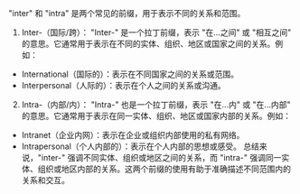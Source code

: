 "inter" 和 "intra" 是两个常见的前缀，用于表示不同的关系和范围。
1. Inter-（国际/跨）：
"Inter-" 是一个拉丁前缀，表示 "在...之间" 或 "相互之间" 的意思。它通常用于表示在不同的实体、组织、地区或国家之间的关系。例如：
- International（国际的）：表示在不同国家之间的关系或范围。
- Interpersonal（人际的）：表示在个人之间的关系或沟通。
2. Intra-（内部/内）：
"Intra-" 也是一个拉丁前缀，表示 "在...内" 或 "在...内部" 的意思。它通常用于表示在同一实体、组织、地区或国家内部的关系。例如：
- Intranet（企业内网）：表示在企业或组织内部使用的私有网络。
- Intrapersonal（个人内部的）：表示在个人内部的思想或感受。
总结来说，"inter-" 强调不同实体、组织或地区之间的关系，而 "intra-" 强调同一实体、组织或地区内部的关系。这两个前缀的使用有助于准确描述不同范围内的关系和交互。

